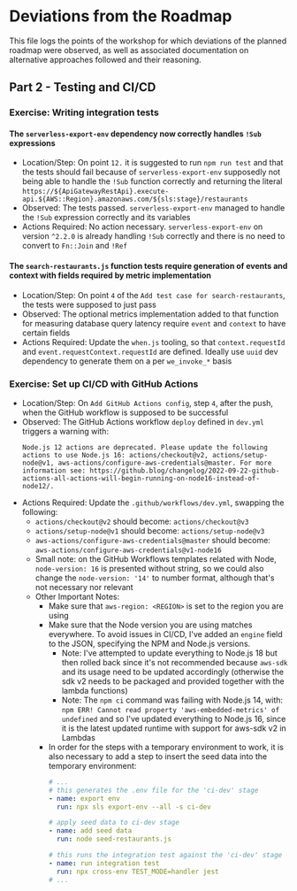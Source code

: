 # Deviations from the Roadmap

This file logs the points of the workshop for which deviations of the planned roadmap were observed, as well as associated documentation on alternative approaches followed and their reasoning.

## Part 2 - Testing and CI/CD

### Exercise: Writing integration tests

#### The `serverless-export-env` dependency now correctly handles `!Sub` expressions

- Location/Step: On point `12.` it is suggested to run `npm run test` and that the tests should fail because of `serverless-export-env` supposedly not being able to handle the `!Sub` function correctly and returning the literal `https://${ApiGatewayRestApi}.execute-api.${AWS::Region}.amazonaws.com/${sls:stage}/restaurants`
- Observed: The tests passed. `serverless-export-env` managed to handle the `!Sub` expression correctly and its variables
- Actions Required: No action necessary. `serverless-export-env` on version `^2.2.0` is already handling `!Sub` correctly and there is no need to convert to `Fn::Join` and `!Ref`

#### The `search-restaurants.js` function tests require generation of events and context with fields required by metric implementation

- Location/Step: On point `4` of the `Add test case for search-restaurants`, the tests were supposed to just pass
- Observed: The optional metrics implementation added to that function for measuring database query latency require `event` and `context` to have certain fields
- Actions Required: Update the `when.js` tooling, so that `context.requestId` and `event.requestContext.requestId` are defined. Ideally use `uuid` dev dependency to generate them on a per `we_invoke_*` basis

### Exercise: Set up CI/CD with GitHub Actions

- Location/Step: On `Add GitHub Actions config`, step `4`, after the push, when the GitHub workflow is supposed to be successful
- Observed: The GitHub Actions workflow `deploy` defined in `dev.yml` triggers a warning with:
  ```
  Node.js 12 actions are deprecated. Please update the following actions to use Node.js 16: actions/checkout@v2, actions/setup-node@v1, aws-actions/configure-aws-credentials@master. For more information see: https://github.blog/changelog/2022-09-22-github-actions-all-actions-will-begin-running-on-node16-instead-of-node12/.
  ```
- Actions Required: Update the `.github/workflows/dev.yml`, swapping the following:
  - `actions/checkout@v2` should become: `actions/checkout@v3`
  - `actions/setup-node@v1` should become: `actions/setup-node@v3`
  - `aws-actions/configure-aws-credentials@master` should become: `aws-actions/configure-aws-credentials@v1-node16`
  - Small note: on the GitHub Workflows templates related with Node, `node-version: 16` is presented without string, so we could also change the `node-version: '14'` to number format, although that's not necessary nor relevant
  - Other Important Notes:
    - Make sure that `aws-region: <REGION>` is set to the region you are using
    - Make sure that the Node version you are using matches everywhere. To avoid issues in CI/CD, I've added an `engine` field to the JSON, specifying the NPM and Node.js versions.
      - Note: I've attempted to update everything to Node.js 18 but then rolled back since it's not recommended because `aws-sdk` and its usage need to be updated accordingly (otherwise the sdk v2 needs to be packaged and provided together with the lambda functions)
      - Note: The `npm ci` command was failing with Node.js 14, with: `npm ERR! Cannot read property 'aws-embedded-metrics' of undefined` and so I've updated everything to Node.js 16, since it is the latest updated runtime with support for aws-sdk v2 in Lambdas
    - In order for the steps with a temporary environment to work, it is also necessary to add a step to insert the seed data into the temporary environment:
      ```yaml
      # ...
      # this generates the .env file for the 'ci-dev' stage
      - name: export env
        run: npx sls export-env --all -s ci-dev

      # apply seed data to ci-dev stage
      - name: add seed data
        run: node seed-restaurants.js

      # this runs the integration test against the 'ci-dev' stage
      - name: run integration test
        run: npx cross-env TEST_MODE=handler jest
      # ...
      ```
